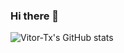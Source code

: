 ### Hi there 👋

![Vitor-Tx's GitHub stats](https://github-readme-stats.vercel.app/api?username=Vitor-Tx&count_private=true)

<!--
**Vitor-Tx/Vitor-Tx** is a ✨ _special_ ✨ repository because its `README.md` (this file) appears on your GitHub profile.

Here are some ideas to get you started:

- 🔭 I’m currently working on ...
- 🌱 I’m currently learning ...
- 👯 I’m looking to collaborate on ...
- 🤔 I’m looking for help with ...
- 💬 Ask me about ...
- 📫 How to reach me: ...
- 😄 Pronouns: ...
- ⚡ Fun fact: ...
-->

